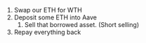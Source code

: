 1. Swap our ETH for WTH
2. Deposit some ETH into Aave
    1. Sell that borrowed asset. (Short selling)
4. Repay everything back